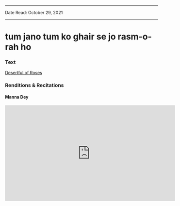 ***
Date Read: October 29, 2021
***

# tum jano tum ko ghair se jo rasm-o-rah ho

### Text
[Desertful of Roses](http://www.columbia.edu/itc/mealac/pritchett/00ghalib/124/index_124.html)

### Renditions & Recitations

#### Manna Dey

<iframe width="560" height="315" src="https://www.youtube.com/embed/Jh1iW64svlM" title="YouTube video player" frameborder="0" allow="accelerometer; autoplay; clipboard-write; encrypted-media; gyroscope; picture-in-picture" allowfullscreen></iframe>

